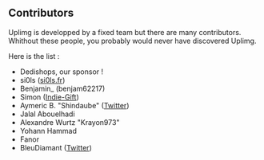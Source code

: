 Contributors
---------
Uplimg is developped by a fixed team but there are many contributors. Whithout these people, you probably would never have discovered Uplimg.

Here is the list :

 * Dedishops, our sponsor ! 
 * si0ls ([si0ls.fr](http://www.si0ls.fr/, "www.si0ls.fr"))
 * Benjamin_ (benjam62217)
 * Simon ([Indie-Gift](http://indie-gift.fr "Indie-Gift"))
 * Aymeric B. "Shindaube" ([Twitter](https://twitter.com/Mimim_Dragneel))
 * Jalal Abouelhadi
 * Alexandre Wurtz "Krayon973"
 * Yohann Hammad
 * Fanor
 * BleuDiamant ([Twitter](https://twitter.com/BleuDiamantFR))
